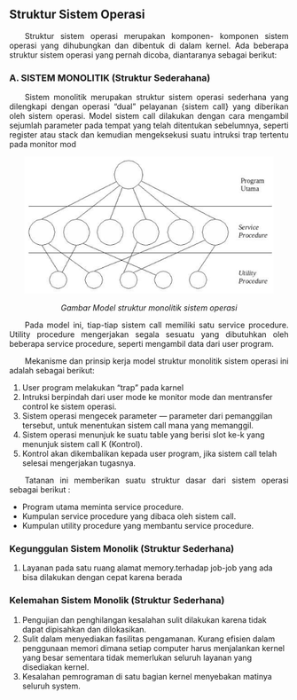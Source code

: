 <h2><b>Struktur Sistem Operasi</b></h2>

<p align="justify">&ensp;&ensp;&ensp;&ensp;Struktur sistem operasi merupakan komponen- komponen sistem operasi yang dihubungkan dan dibentuk di dalam kernel. Ada beberapa struktur sistem operasi yang pernah dicoba, diantaranya sebagai berikut:</p>

### __A. SISTEM MONOLITIK (Struktur Sederahana)__

<p align="justify">&ensp;&ensp;&ensp;&ensp;Sistem monolitik merupakan struktur sistem operasi sederhana yang dilengkapi dengan operasi “dual” pelayanan {sistem call} yang diberikan oleh sistem operasi. Model sistem call dilakukan dengan cara mengambil sejumlah parameter pada tempat yang telah ditentukan sebelumnya, seperti register atau stack dan kemudian mengeksekusi suatu intruksi trap tertentu pada monitor mod</p>

<p align="center"><img width="450" src="img/img1.jpeg"></p>

<p align="center"><i>Gambar Model struktur monolitik sistem operasi</i></p>

<p align="justify">&ensp;&ensp;&ensp;&ensp;Pada model ini, tiap-tiap sistem call memiliki satu service procedure. Utility procedure mengerjakan segala sesuatu yang dibutuhkan oleh beberapa service procedure, seperti mengambil data dari user program.</p>

<p align="justify">&ensp;&ensp;&ensp;&ensp;Mekanisme dan prinsip kerja model struktur monolitik sistem operasi ini adalah sebagai berikut:</p>

1. User program melakukan “trap” pada karnel
2. Intruksi berpindah dari user mode ke monitor mode dan mentransfer control ke sistem operasi.
3. Sistem operasi mengecek parameter — parameter dari pemanggilan tersebut, untuk menentukan sistem call mana yang memanggil.
4. Sistem operasi menunjuk ke suatu table yang berisi slot ke-k yang menunjuk sistem call K (Kontrol).
5. Kontrol akan dikembalikan kepada user program, jika sistem call telah selesai mengerjakan tugasnya.

<p align="justify">&ensp;&ensp;&ensp;&ensp;Tatanan ini memberikan suatu struktur dasar dari sistem operasi sebagai berikut :</p>

- Program utama meminta service procedure.
- Kumpulan service procedure yang dibaca oleh sistem call.
- Kumpulan utility procedure yang membantu service procedure.

### __Kegunggulan Sistem Monolik (Struktur Sederhana)__

1. Layanan pada satu ruang alamat memory.terhadap job-job yang ada bisa dilakukan dengan cepat karena berada

### __Kelemahan Sistem Monolik (Struktur Sederhana)__

1. Pengujian dan penghilangan kesalahan sulit dilakukan karena tidak dapat dipisahkan dan dilokasikan.
2. Sulit dalam menyediakan fasilitas pengamanan. Kurang efisien dalam penggunaan memori dimana setiap computer harus menjalankan kernel yang besar sementara tidak memerlukan seluruh layanan yang disediakan kernel.
3. Kesalahan pemrograman di satu bagian kernel menyebakan matinya seluruh system.